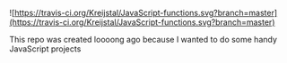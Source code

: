 ![https://travis-ci.org/Kreijstal/JavaScript-functions.svg?branch=master](https://travis-ci.org/Kreijstal/JavaScript-functions.svg?branch=master)

This repo was created loooong ago because I wanted to do some handy JavaScript projects


